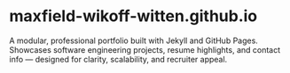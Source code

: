 # maxfield-wikoff-witten.github.io
A modular, professional portfolio built with Jekyll and GitHub Pages. Showcases software engineering projects, resume highlights, and contact info — designed for clarity, scalability, and recruiter appeal.
